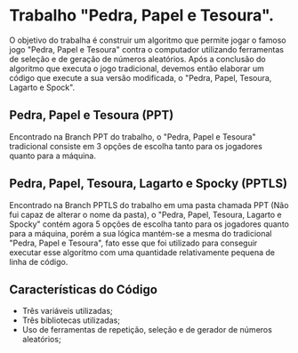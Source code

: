 # Trabalho "Pedra, Papel e Tesoura".
O objetivo do trabalha é construir um algoritmo que permite jogar o famoso jogo "Pedra, Papel e Tesoura" contra o computador utilizando ferramentas de seleção e de geração de números aleatórios. Após a conclusão do algoritmo que executa o jogo tradicional, devemos então elaborar um código que execute a sua versão modificada, o "Pedra, Papel, Tesoura, Lagarto e Spock".


## Pedra, Papel e Tesoura (PPT)
Encontrado na Branch PPT do trabalho, o "Pedra, Papel e Tesoura" tradicional consiste em 3 opções de escolha tanto para os jogadores quanto para a máquina.

## Pedra, Papel, Tesoura, Lagarto e Spocky (PPTLS)
Encontrado na Branch PPTLS do trabalho em uma pasta chamada PPT (Não fui capaz de alterar o nome da pasta), o "Pedra, Papel, Tesoura, Lagarto e Spocky" contém agora 5 opções de escolha tanto para os jogadores quanto para a máquina, porém a sua lógica mantém-se a mesma do tradicional "Pedra, Papel e Tesoura", fato esse que foi utilizado para conseguir executar esse algoritmo com uma quantidade relativamente pequena de linha de código.



## Características do Código
- Três variáveis utilizadas;
- Três bibliotecas utilizadas;
- Uso de ferramentas de repetição, seleção e de gerador de números aleatórios;
